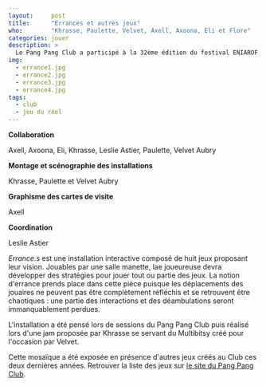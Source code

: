 ```yaml
---
layout:     post
title:      "Errances et autres jeux"
who:        "Khrasse, Paulette, Velvet, Axell, Axoona, Eli et Flore"
categories: jouer
description: >
  Le Pang Pang Club a participé à la 32ème édition du festival ENIAROF pour lequel a été conçu <em>Errance.s</em> une installation collaborative ainsi des bornes de jeux faits au Club.
img:
  - errance1.jpg
  - errance2.jpg
  - errance3.jpg
  - errance4.jpg
tags:
  - club
  - jeu du réel
---
```


**Collaboration**

Axell, Axoona, Eli, Khrasse, Leslie Astier, Paulette, Velvet Aubry

**Montage et scénographie des installations**

Khrasse, Paulette et Velvet Aubry

**Graphisme des cartes de visite**

Axell

**Coordination**

Leslie Astier

*Errance.s* est une installation interactive composé de huit jeux proposant leur vision. Jouables par une salle manette, lae joueureuse devra développer des stratégies pour jouer tout ou partie des jeux. La notion d'errance prends place dans cette pièce puisque les déplacements des jouaires ne peuvent pas être complètement réfléchis et se retrouvent être chaotiques : une partie des interactions et des déambulations seront immanquablement perdues.

L'installation a été pensé lors de sessions du Pang Pang Club puis réalisé lors d'une jam proposée par Khrasse se servant du Multibitsy créé pour l'occasion par Velvet.

Cette mosaïque a été exposée en présence d'autres jeux créés au Club ces deux dernières années. Retrouver la liste des jeux sur [le site du Pang Pang Club](http://pangpangclub.com/article/eniarof-32).
